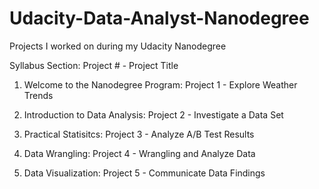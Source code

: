 # Udacity-Data-Analyst-Nanodegree

Projects I worked on during my Udacity Nanodegree


Syllabus Section: Project # - Project Title

1) Welcome to the Nanodegree Program: Project 1 - Explore Weather Trends

2) Introduction to Data Analysis: Project 2 - Investigate a Data Set

3) Practical Statisitcs: Project 3 - Analyze A/B Test Results

4) Data Wrangling: Project 4 - Wrangling and Analyze Data

5) Data Visualization: Project 5 - Communicate Data Findings

